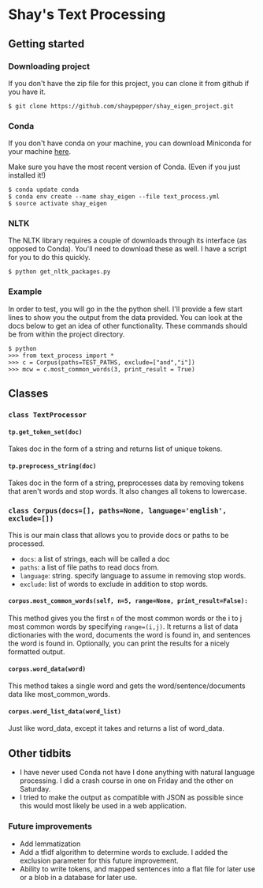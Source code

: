 # Shay's Text Processing

## Getting started

### Downloading project
If you don't have the zip file for this project, you can clone it from github if you have it. 
```{bash}
$ git clone https://github.com/shaypepper/shay_eigen_project.git
```

### Conda 

If you don't have conda on your machine, you can download Miniconda for your machine [here](https://conda.io/miniconda.html).

Make sure you have the most recent version of Conda. (Even if you just installed it!)

```{python}
$ conda update conda
$ conda env create --name shay_eigen --file text_process.yml
$ source activate shay_eigen
```

### NLTK
The NLTK library requires a couple of downloads through its interface (as opposed to Conda). You'll need to download these as well. I have a script for you to do this quickly.
```{python}
$ python get_nltk_packages.py
```

### Example
In order to test, you will go in the the python shell. I'll provide a few start lines to show you the output from the data provided. You can look at the docs below to get an idea of other functionality. These commands should be from within the project directory. 

```{python}
$ python
>>> from text_process import *
>>> c = Corpus(paths=TEST_PATHS, exclude=["and","i"])
>>> mcw = c.most_common_words(3, print_result = True)
```


## Classes

### ``class TextProcessor``

#### ``tp.get_token_set(doc)``

Takes doc in the form of a string and returns list of unique tokens.

#### ``tp.preprocess_string(doc)``

Takes doc in the form of a string, preprocesses data by removing tokens that aren't words and stop words. It also changes all tokens to lowercase. 

### ``class Corpus(docs=[], paths=None, language='english', exclude=[])``
This is our main class that allows you to provide docs or paths to be processed. 

   * ``docs``: a list of strings, each will be called a doc 
   * ``paths``: a list of file paths to read docs from.
   * ``language``: string. specify language to assume in removing stop words.
   * ``exclude``: list of words to exclude in addition to stop words.


#### ``corpus.most_common_words(self, n=5, range=None, print_result=False):``
This method gives you the first ``n`` of the most common words or the i to j most common words by specifying ``range=(i,j)``. It returns a list of data dictionaries with the word, documents the word is found in, and sentences the word is found in. 
Optionally, you can print the results for a nicely formatted output. 

#### ``corpus.word_data(word)``
This method takes a single word and gets the word/sentence/documents data like most_common_words. 

#### ``corpus.word_list_data(word_list)``
Just like word_data, except it takes and returns a list of word_data. 


## Other tidbits
 
* I have never used Conda not have I done anything with natural language processing. I did a crash course in one on Friday and the other on Saturday. 
* I tried to make the output as compatible with JSON as possible since this would most likely be used in a web application.


### Future improvements
* Add lemmatization 
* Add a tfidf algorithm to determine words to exclude. I added the exclusion parameter for this future improvement.
* Ability to write tokens, and mapped sentences into a flat file for later use or a blob in a database for later use. 

